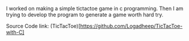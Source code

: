 I worked on making a simple tictactoe game in c programming. Then I am trying to develop the program to generate a game worth hard try. 

Source Code link: (TicTacToe)[https://github.com/Logadheep/TicTacToe-with-C]
